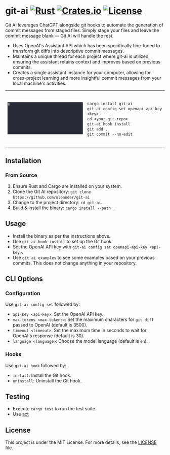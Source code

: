 # git-ai [![Rust](https://github.com/oleander/git-ai/actions/workflows/ci.yml/badge.svg)](https://github.com/oleander/git-ai/actions/workflows/ci.yml) [![Crates.io](https://img.shields.io/crates/v/git-ai.svg)](https://crates.io/crates/git-ai) [![License](https://img.shields.io/badge/license-MIT-blue.svg)](LICENSE)

Git AI leverages ChatGPT alongside git hooks to automate the generation of commit messages from staged files. Simply stage your files and leave the commit message blank — Git AI will handle the rest.

- Uses OpenAI's Assistant API which has been specifically fine-tuned to transform git diffs into descriptive commit messages.
- Maintains a unique thread for each project where git-ai is utilized, ensuring the assistant retains context and improves based on previous commits.
- Creates a single assistant instance for your computer, allowing for cross-project learning and more insightful commit messages from your local machine's activities.

<table>
  <tr>
    <!-- This cell contains the GIF -->
    <td style="width: 50%; text-align: center;">
      <img src="resources/demo.gif" alt="demo" style="max-width: 100%;"/>
    </td>
    <td style="width: 50%; vertical-align: top;">
      <pre><code>
cargo install git-ai
git-ai config set openapi-api-key &lt;key&gt;
cd &lt;your-git-repo&gt;
git-ai hook install
git add .
git commit --no-edit
      </code></pre>
    </td>
  </tr>
</table>


## Installation

### From Source

1. Ensure Rust and Cargo are installed on your system.
2. Clone the Git AI repository: `git clone https://github.com/oleander/git-ai`
3. Change to the project directory: `cd git-ai`.
4. Build & install the binary: `cargo install --path .`

## Usage

- Install the binary as per the instructions above.
- Use `git ai hook install` to set up the Git hook.
- Set the OpenAI API key with `git-ai config set openapi-api-key <api-key>`.
- Use `git ai examples` to see some examples based on your previous commits. This does not change anything in your repository.

## CLI Options

### Configuration

Use `git-ai config set` followed by:

- `api-key <api-key>`: Set the OpenAI API key.
- `max-tokens <max-tokens>`: Set the maximum characters for `git diff` passed to OpenAI (default is 3500).
- `timeout <timeout>`: Set the maximum time in seconds to wait for OpenAI's response (default is 30).
- `language <language>`: Choose the model language (default is `en`).

### Hooks

Use `git-ai hook` followed by:

- `install`: Install the Git hook.
- `uninstall`: Uninstall the Git hook.

## Testing

* Execute `cargo test` to run the test suite.
* Use [act](https://github.com/nektos/act)

## License

This project is under the MIT License. For more details, see the [LICENSE](LICENSE) file.
